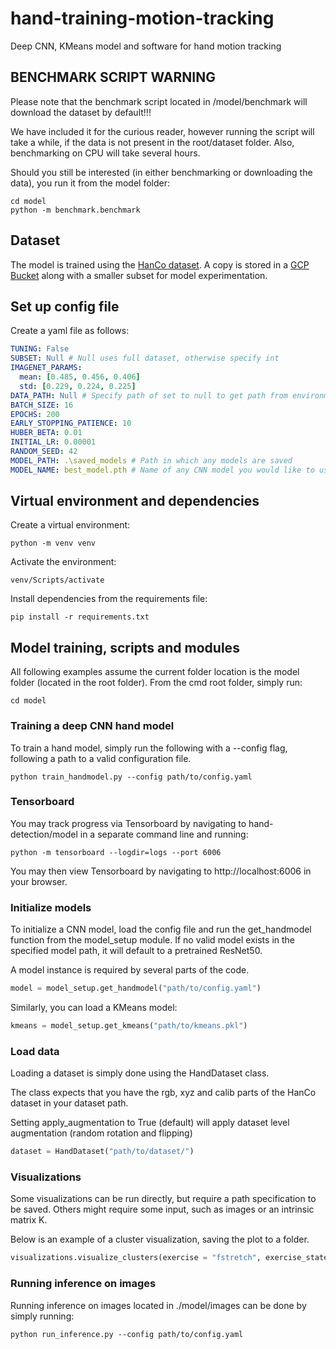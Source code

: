 # hand-training-motion-tracking
Deep CNN, KMeans model and software for hand motion tracking

## BENCHMARK SCRIPT WARNING
Please note that the benchmark script located in /model/benchmark will download the dataset by default!!!

We have included it for the curious reader, however running the script will take a while, if the data is not present in the root/dataset folder. Also, benchmarking on CPU will take several hours.

Should you still be interested (in either benchmarking or downloading the data), you run it from the model folder:

```shell
cd model
python -m benchmark.benchmark
```

## Dataset
The model is trained using the [HanCo dataset](https://lmb.informatik.uni-freiburg.de/resources/datasets/HanCo.en.html).
A copy is stored in a [GCP Bucket](https://console.cloud.google.com/storage/browser/hanco-data-bucket) along with a smaller subset for model experimentation.


## Set up config file
Create a yaml file as follows:
```yaml
TUNING: False
SUBSET: Null # Null uses full dataset, otherwise specify int
IMAGENET_PARAMS:
  mean: [0.485, 0.456, 0.406]
  std: [0.229, 0.224, 0.225]
DATA_PATH: Null # Specify path of set to null to get path from environment variable HANCO_DATA_PATH
BATCH_SIZE: 16
EPOCHS: 200
EARLY_STOPPING_PATIENCE: 10
HUBER_BETA: 0.01
INITIAL_LR: 0.00001
RANDOM_SEED: 42
MODEL_PATH: .\saved_models # Path in which any models are saved
MODEL_NAME: best_model.pth # Name of any CNN model you would like to use by default
```

## Virtual environment and dependencies
Create a virtual environment:
```shell
python -m venv venv
```

Activate the environment:
```shell
venv/Scripts/activate
```

Install dependencies from the requirements file:
```shell
pip install -r requirements.txt
```

## Model training, scripts and modules
All following examples assume the current folder location is the model folder (located in the root folder). From the cmd root folder, simply run:

```shell
cd model
```

### Training a deep CNN hand model
To train a hand model, simply run the following with a --config flag, following a path to a valid configuration file.
```shell
python train_handmodel.py --config path/to/config.yaml
```

### Tensorboard
You may track progress via Tensorboard by navigating to hand-detection/model in a separate command line and running:
```
python -m tensorboard --logdir=logs --port 6006
```

You may then view Tensorboard by navigating to http://localhost:6006 in your browser.

### Initialize models
To initialize a CNN model, load the config file and run the get_handmodel function from the model_setup module. If no valid model exists in the specified model path, it will default to a pretrained ResNet50.

A model instance is required by several parts of the code.

```python
model = model_setup.get_handmodel("path/to/config.yaml")
```

Similarly, you can load a KMeans model:
```python
kmeans = model_setup.get_kmeans("path/to/kmeans.pkl")
```

### Load data
Loading a dataset is simply done using the HandDataset class.

The class expects that you have the rgb, xyz and calib parts of the HanCo dataset in your dataset path.

Setting apply_augmentation to True (default) will apply dataset level augmentation (random rotation and flipping)

```python
dataset = HandDataset("path/to/dataset/")
```


### Visualizations
Some visualizations can be run directly, but require a path specification to be saved. Others might require some input, such as images or an intrinsic matrix K.

Below is an example of a cluster visualization, saving the plot to a folder.

```python
visualizations.visualize_clusters(exercise = "fstretch", exercise_state = "0000", kmeans_path = "path/to/kmeans.pkl", save_path="path/to/plots/fig.png")
```

### Running inference on images
Running inference on images located in ./model/images can be done by simply running:

```
python run_inference.py --config path/to/config.yaml
```